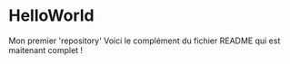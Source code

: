 # HelloWorld
Mon premier 'repository'
Voici le complément du fichier README qui est maitenant complet !
